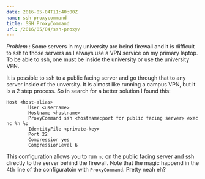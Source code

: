 ```yaml
---
date: 2016-05-04T11:40:00Z
name: ssh-proxycommand
title: SSH ProxyCommand
url: /2016/05/04/ssh-proxy/
---
```


_Problem_ : Some servers in my university are beind firewall and it is difficult
to ssh to those servers as I always use a VPN service on my primary laptop. To
be able to ssh, one must be inside the university or use the university VPN.

It is possible to ssh to a public facing server and go through that to any
server inside of the unversity. It is almost like running a campus VPN, but it
is a 2 step process. So in search for a better solution I found this:


```
Host <host-alias>
        User <username>
        Hostname <hostname>
        ProxyCommand ssh <hostname:port for public facing server> exec nc %h %p
        IdentityFile <private-key>
        Port 22
        Compression yes
        CompressionLevel 6
```

This configuration allows you to run `nc` on the public facing server and ssh
directly to the server behind the firewall. Note that the magic happend in the
4th line of the configuratoin with `ProxyCommand`. Pretty neah eh?
